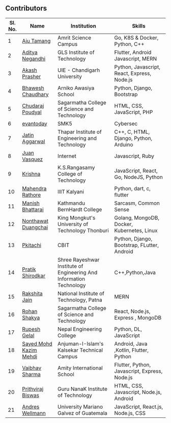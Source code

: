 ## Contributors

| Sl. No. | Name                                                       | Institution                                                         | Skills                                        |
| ------- | ---------------------------------------------------------- | ------------------------------------------------------------------- | --------------------------------------------- |
| 1       | [Aju Tamang](https://github.com/aju100)                    | Amrit Science Campus                                                | Go, K8S & Docker, Python, C++                 |
| 2       | [Aditya Negandhi](https://github.com/binarybeast01)        | GLS Institute of Technology                                          | Flutter, Android Javascript, MERN|
| 3       | [Akash Prasher](https://github.com/akashprasher)           | UIE - Chandigarh University                                          | Python, Javascript, React, Express, Node.js |
| 4       | [Bhawesh Chaudhary](https://github.com/callmebhawesh)      | Arniko Awasiya School                                               | Python, Django, Bootstrap                     |
| 5       | [Chudaraj Poudyal](https://github.com/crpoudyal)           | Sagarmatha College of Science and Technology                        | HTML, CSS, JavaScript, PHP                    |
| 6       | [evantoday](https://github.com/evantoday)| SMK5            | Cybersec |
| 7       | [Jatin Aggarwal](https://github.com/jatinagg1)             | Thapar Institute of Engineering and Technology | C++, C, HTML, Django, Python, Arduino |
| 8       | [Juan Vasquez](https://github.com/JuanVqz)                 | Internet                                                            | Javascript, Ruby                              |
| 9       | [Krishna](https://github.com/M-krishna)                    | K.S.Rangasamy College of Technology                                 | JavaScript, React, Go, NodeJS, Python         |
| 10       | [Mahendra Rathore](https://github.com/Mahendra7985)        | IIIT Kalyani                                                        | Python, dart, c, flutter                      |
| 11       | [Manish Bhattarai](https://github.com/nepalikingpin) | Kathmandu BernHardt College | Sarcasm, Common Sense |
| 12      | [Nonthawat Duangchai](https://github.com/n0nz)             | King Mongkut's University of Technology Thonburi                    | Golang, MongoDB, Docker, Kubernetes, Linux    |
| 13      | [Pkitachi](https://github.com/pkitachi)                    | CBIT                                                                | Python, Django, Bootstrap, FLutter, Android   |
| 14      | [Pratik Shirodkar](https://github.com/Pratik-Shirodkar)    | Shree Rayeshwar Institute of Engineering And Information Technology | C++,Python,Java                               |
| 15      | [Rakshita Jain](https://github.com/raksh543)               | National Institute of Technology, Patna                             | MERN                                          | Android (Frontend) | C++ |
| 16      | [Rohan Shakya](https://github.com/Rohan-Shakya)            | Sagarmatha College of Science and Technology                        | React, Node.js, Express , MongoDB             |
| 17      | [Rupesh Gelal](https://github.com/rgrupesh)                | Nepal Engineering College                                           | Python, DL, JavaScript                        |
| 18      | [Sayed Mohd Kazim Mehdi](https://github.com/kazimsayed954) | Anjuman-I-Islam's Kalsekar Technical Campus                         | Android, Java ,Kotlin, Flutter, Python        |
| 19      | [Vaibhav Sharma](https://github.com/gigabite-pro)          | Amity International School                                          | Flutter, Python, Javascript, Express, Node.js |
| 20      | [Prithviraj Biswas](https://github.com/prithvirajcodes)    | Guru NanaK Institute of Technology                                  | HTML, CSS, Javascript, Node.js, Android       |
| 21      | [Andres Wellmann](https://github.com/AndresW99)            | University Mariano Galvez of Guatemala                              | JavaScript, React.js, Node.js, CSS |
